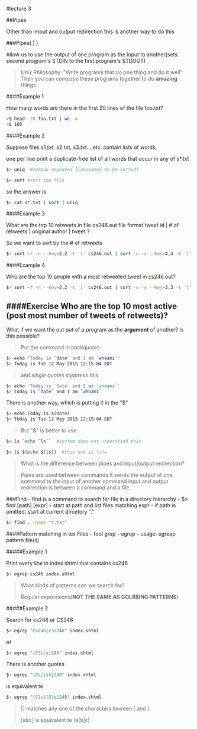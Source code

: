 #lecture 3

##Pipes

Other than imput and output redirection this is another way to do this 

###Pipes( | )

Allow us to use the output of one program as the input to another(sets second program's STDIN to the first program's STDOUT)

>Unix Philosophy:
>"Write programs that do one thing and do it well"
>Then you can compose these programs together to do <strong>amazing</strong> things.

####Example 1

How many words are there in the first 20 lines of the file foo.txt?

```bash
>$ head -20 foo.txt | wc -w
>$ 165
```

####Example 2

Suppose files s1.txt, s2.txt, s3.txt...,etc. contain lists of words,

one per line print a duplicate-free list of all words that occur in any of s*.txt

```bash
$> uniq  #remove repeated lines(need to be sorted)
```

```bash
$> sort #sort the file
```

so the answer is 
```bash
$> cat s*.txt | sort | uniq
```

####Example 3

What are the top 10 retweets in file cs246.out file format
tweet id | # of retweets | original author | tweet ?

So we want to sort by the # of retweets

```bash
$> sort -r -n --key=2,2 -t '|' cs246.out | sort -u -s --key=4,4 -t '|'| sort -r -n --key=2,2 -t '|' | head -10
```

####Example 4

Who are the top 10 people with a most retweeted tweet in cs246.out?

```bash
$> sort -r -n --key=2,2 -t '|' cs246.out | sort -u -s --key=3,3 -t '|'| sort -r -n --key=2,2 -t '|' | head -10
```

####Exercise
Who are the top 10 most active (post most number of tweets of retweets)?  
--------------------------------------------------------------------
What if we want the out put of a program as the <strong>argument</strong> of another? Is this possible?

>Put the command in backquotes

```bash
$> echo "Today is `date` and I am `whoami`"
$> Today is Tue 12 May 2015 12:15:04 EDT
```

>and _single quotes suppress this_

```bash
$> echo 'Today is `date` and I am `whoami`'
$> Today is `date` and I am `whoami`
```

There is another way, which is putting it in the "$"

```bash
$> echo Today is $(date)
$> Today is Tue 12 May 2015 12:15:04 EDT
```
>But "$" is better to use

```bash
$> ls `echo `ls``  #system does not understand this
```

```bash
$> ls $(echo $(ls))  #this one is fine
```

>What is the difference between pipes and input/output redirection?
>
>Pipes are used between commands.It sends the output of one command to
>the input of another command input and output redirection is between
> a command and a file.


###Find 
	- find is a command to search for file in a directory hierarchy
	- $> find [path] [expr]
	- start at path and list files matching expr
	- if path is omitted, start at current dircetory "."
```bash
$> find . -name "*.txt"
```

####Pattern matching in tex Files 
	- fool grep
	- egrep 
	- usage: egreap pattern file(s)

#####Example 1

Print every line in index.shtml that contains cs246

```bash
$> egrep cs246 index.shtml
```

>What kinds of patterns can we search for?
>
>Regular expressions(**NOT THE SAME AS GOLBBING PATTERNS**)


#####Example 2  

Search for cs246 or CS246

```bash
$> egrep "CS246|css246" index.shtml
```
or 
```bash
$> egrep "(CS|cs)246" index.shtml
```

There is another quotes
```bash
$> egrep "[Cc][sS]246" index.shtml
``` 
is equivalent to
```bash
$> egrep "(C|c)(S|s)246" index.shtml
```

>[] matches any one of the characters beween [ and ]
>
>[abc] is equivalent to (a|b|c)



